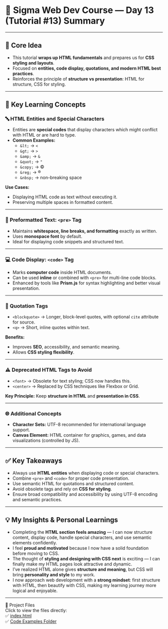 # 📝 Sigma Web Dev Course — Day 13 (Tutorial #13) Summary

---

## 🌟 Core Idea
- This tutorial **wraps up HTML fundamentals** and prepares us for **CSS styling and layouts**.  
- Focused on **entities, code display, quotations, and modern HTML best practices**.  
- Reinforces the principle of **structure vs presentation**: HTML for structure, CSS for styling.

---

## 🎯 Key Learning Concepts

### 🔤 HTML Entities and Special Characters
- Entities are **special codes** that display characters which might conflict with HTML or are hard to type.  
- **Common Examples:**  
  - `&lt;` → `<`  
  - `&gt;` → `>`  
  - `&amp;` → `&`  
  - `&quot;` → `"`  
  - `&copy;` → ©  
  - `&reg;` → ®  
  - `&nbsp;` → non-breaking space  

**Use Cases:**  
- Displaying HTML code as text without executing it.  
- Preserving multiple spaces in formatted content.

---

### 📝 Preformatted Text: `<pre>` Tag
- Maintains **whitespace, line breaks, and formatting** exactly as written.  
- Uses **monospace font** by default.  
- Ideal for displaying code snippets and structured text.  

---

### 💻 Code Display: `<code>` Tag
- Marks **computer code** inside HTML documents.  
- Can be used **inline** or combined with `<pre>` for multi-line code blocks.  
- Enhanced by tools like **Prism.js** for syntax highlighting and better visual presentation.

---

### 💬 Quotation Tags
- `<blockquote>` → Longer, block-level quotes, with optional `cite` attribute for source.  
- `<q>` → Short, inline quotes within text.  

**Benefits:**  
- Improves **SEO**, accessibility, and semantic meaning.  
- Allows **CSS styling flexibility**.  

---

### ⚠️ Deprecated HTML Tags to Avoid
- `<font>` → Obsolete for text styling; CSS now handles this.  
- `<center>` → Replaced by CSS techniques like Flexbox or Grid.  

**Key Principle:** Keep **structure in HTML** and **presentation in CSS**.

---

### 🌐 Additional Concepts
- **Character Sets:** UTF-8 recommended for international language support.  
- **Canvas Element:** HTML container for graphics, games, and data visualizations (controlled by JS).  

---

## ✅ Key Takeaways
- Always use **HTML entities** when displaying code or special characters.  
- Combine `<pre>` and `<code>` for proper code presentation.  
- Use semantic HTML for quotations and structured content.  
- Avoid obsolete tags and rely on **CSS for styling**.  
- Ensure broad compatibility and accessibility by using UTF-8 encoding and semantic practices.  

---

## 💡 My Insights & Personal Learnings
- Completing the **HTML section feels amazing** — I can now structure content, display code, handle special characters, and use semantic elements confidently.  
- I feel **proud and motivated** because I now have a solid foundation before moving to CSS.  
- The thought of **styling and designing with CSS next** is exciting — I can finally make my HTML pages look attractive and dynamic.  
- I’ve realized HTML alone gives **structure and meaning**, but CSS will bring **personality and style** to my work.  
- I now approach web development with a **strong mindset**: first structure with HTML, then beautify with CSS, making my learning journey more logical and enjoyable.  

---

📂 Project Files  
Click to view the files directly:  
✅ [index.html](./index.html)  
✅ [Code Examples Folder](./code-examples/)
